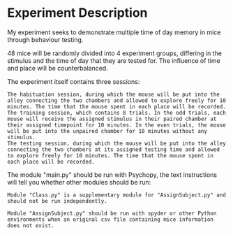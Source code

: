# Experiment Description
My experiment seeks to demonstrate multiple time of day memory in mice through behaviour testing.

48 mice will be randomly divided into 4 experiment groups, differing in the stimulus and the time of day that they are tested for.
The influence of time and place will be counterbalanced.

The experiment itself contains three sessions: 
    
    The habituation session, during which the mouse will be put into the alley connecting the two chambers and allowed to explore freely for 10 minutes. The time that the mouse spent in each place will be recorded.
    The training session, which contains 8 trials. In the odd trials, each mouse will receive the assigned stimulus in their paired chamber at their assigned timepoint for 10 minutes. In the even trials, the mouse will be put into the unpaired chamber for 10 minutes without any stimulus. 
    The testing session, during which the mouse will be put into the alley connecting the two chambers at its assigned testing time and allowed to explore freely for 10 minutes. The time that the mouse spent in each place will be recorded.

The module "main.py" should be run with Psychopy, the text instructions will tell you whether other modules should be run:
    
    Module "Class.py" is a supplementary module for "AssignSubject.py" and should not be run independently.
    
    Module "AssignSubject.py" should be run with spyder or other Python environments when an original csv file containing mice information does not exist.